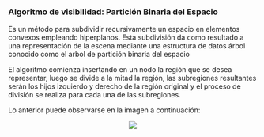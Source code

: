 ### **Algoritmo de visibilidad: Partición Binaria del Espacio**

Es un método para subdividir recursivamente un espacio en elementos convexos
empleando hiperplanos. Esta subdivisión da como resultado a una
representación de la escena mediante una estructura de datos árbol
conocido como el arbol de partición binaria del espacio

El algoritmo comienza insertando en un nodo la región que se desea representar,
luego se divide a la mitad la región, las subregiones resultantes serán los hijos
izquierdo y derecho de la región original y el proceso de división se realiza
para cada una de las subregiones.

Lo anterior puede observarse en la imagen a continuación:

<div align="center">
  <img src="../BSP2.gif">
</div>
